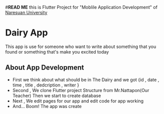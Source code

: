 #<b>READ ME</b> this is Flutter Project for "Moblile Application Development" of <ins>Naresuan University</ins>
<h1>Dairy App</h1>
<p>This app is use for someone who want to write about something that you found or something that's make you excited today</p>
<h2>About App Development</h2>
<ul>
<li>First we think about what should be in The Dairy and we got {id , date , time , title , dedcription , writer }</li>
<li>Second , We clone Flutter project Structure from Mr.Nattapon(Our Teacher) Then we start to create database</li>
<li>Next , We edit pages for our app and edit code for app working</li>
<li>And... Boom! The app was create</li>

